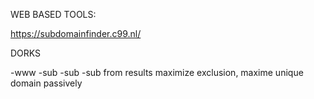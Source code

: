 WEB BASED TOOLS:

https://subdomainfinder.c99.nl/ 

DORKS

-www -sub -sub -sub from results maximize exclusion, maxime unique domain passively 
